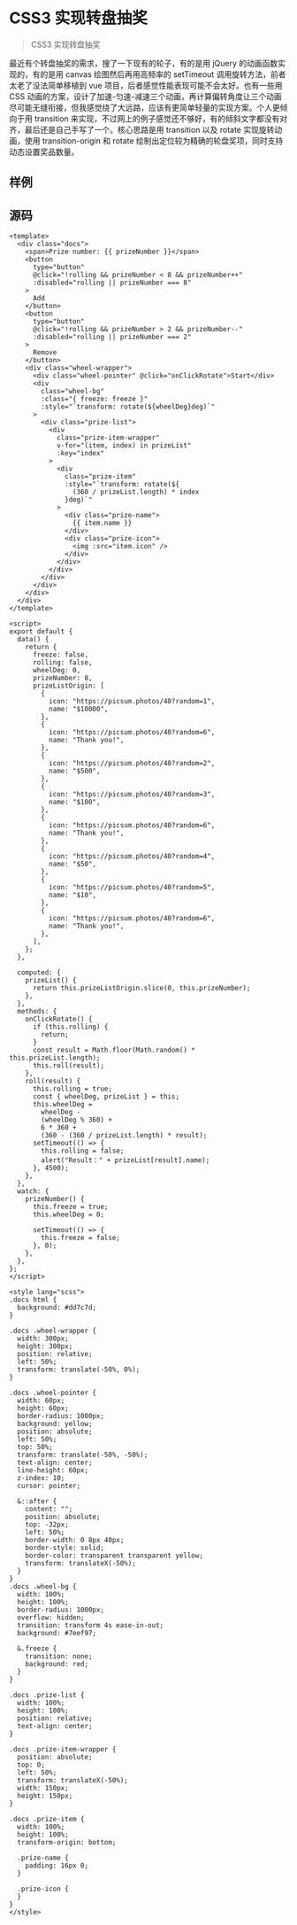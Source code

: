 # CSS3 实现转盘抽奖

> CSS3 实现转盘抽奖

最近有个转盘抽奖的需求，搜了一下现有的轮子，有的是用 jQuery 的动画函数实现的，有的是用 canvas 绘图然后再用高频率的 setTimeout 调用旋转方法，前者太老了没法简单移植到 vue 项目，后者感觉性能表现可能不会太好。也有一些用 CSS 动画的方案，设计了加速-匀速-减速三个动画，再计算偏转角度让三个动画尽可能无缝衔接，但我感觉绕了大远路，应该有更简单轻量的实现方案。个人更倾向于用 transition 来实现，不过网上的例子感觉还不够好，有的倾斜文字都没有对齐，最后还是自己手写了一个。核心思路是用 transition 以及 rotate 实现旋转动画，使用 transition-origin 和 rotate 绘制出定位较为精确的轮盘奖项，同时支持动态设置奖品数量。

## 样例

<template>
  <div class="docs">
    <span>Prize number: {{ prizeNumber }}</span>
    <button
      type="button"
      @click="!rolling && prizeNumber < 8 && prizeNumber++"
      :disabled="rolling || prizeNumber === 8"
    >
      Add
    </button>
    <button
      type="button"
      @click="!rolling && prizeNumber > 2 && prizeNumber--"
      :disabled="rolling || prizeNumber === 2"
    >
      Remove
    </button>
    <div class="wheel-wrapper">
      <div class="wheel-pointer" @click="onClickRotate">Start</div>
      <div
        class="wheel-bg"
        :class="{ freeze: freeze }"
        :style="`transform: rotate(${wheelDeg}deg)`"
      >
        <div class="prize-list">
          <div
            class="prize-item-wrapper"
            v-for="(item, index) in prizeList"
            :key="index"
          >
            <div
              class="prize-item"
              :style="`transform: rotate(${
                (360 / prizeList.length) * index
              }deg)`"
            >
              <div class="prize-name">
                {{ item.name }}
              </div>
              <div class="prize-icon">
                <img :src="item.icon" />
              </div>
            </div>
          </div>
        </div>
      </div>
    </div>
  </div>
</template>

<script>
export default {
  data() {
    return {
      freeze: false,
      rolling: false,
      wheelDeg: 0,
      prizeNumber: 8,
      prizeListOrigin: [
        {
          icon: "https://picsum.photos/40?random=1",
          name: "$10000",
        },
        {
          icon: "https://picsum.photos/40?random=6",
          name: "Thank you!",
        },
        {
          icon: "https://picsum.photos/40?random=2",
          name: "$500",
        },
        {
          icon: "https://picsum.photos/40?random=3",
          name: "$100",
        },
        {
          icon: "https://picsum.photos/40?random=6",
          name: "Thank you!",
        },
        {
          icon: "https://picsum.photos/40?random=4",
          name: "$50",
        },
        {
          icon: "https://picsum.photos/40?random=5",
          name: "$10",
        },
        {
          icon: "https://picsum.photos/40?random=6",
          name: "Thank you!",
        },
      ],
    };
  },
  computed: {

    prizeList() {
      return this.prizeListOrigin.slice(0, this.prizeNumber);
    },
  },
   mounted () {
      this.$page.lastUpdated = "2022/1/14 下午6:09:09";
  },
  methods: {
    onClickRotate() {
      if (this.rolling) {
        return;
      }
      const result = Math.floor(Math.random() * this.prizeList.length);
      this.roll(result);
    },
    roll(result) {
      this.rolling = true;
      const { wheelDeg, prizeList } = this;
      this.wheelDeg =
        wheelDeg -
        (wheelDeg % 360) +
        6 * 360 +
        (360 - (360 / prizeList.length) * result);
      setTimeout(() => {
        this.rolling = false;
        alert("Result：" + prizeList[result].name);
      }, 4500);
    },
  },
  watch: {
    prizeNumber() {
      this.freeze = true;
      this.wheelDeg = 0;

      setTimeout(() => {
        this.freeze = false;
      }, 0);
    },
  },
};
</script>

<style lang="scss">
.docs html {
  background: #dd7c7d;
}

.docs .wheel-wrapper {
  width: 300px;
  height: 300px;
  position: relative;
  left: 50%;
  transform: translate(-50%, 0%);
}

.docs .wheel-pointer {
  width: 60px;
  height: 60px;
  border-radius: 1000px;
  background: yellow;
  position: absolute;
  left: 50%;
  top: 50%;
  transform: translate(-50%, -50%);
  text-align: center;
  line-height: 60px;
  z-index: 10;
  cursor: pointer;

  &::after {
    content: "";
    position: absolute;
    top: -32px;
    left: 50%;
    border-width: 0 8px 40px;
    border-style: solid;
    border-color: transparent transparent yellow;
    transform: translateX(-50%);
  }
}
.docs .wheel-bg {
  width: 100%;
  height: 100%;
  border-radius: 1000px;
  overflow: hidden;
  transition: transform 4s ease-in-out;
  background: #7eef97;

  &.freeze {
    transition: none;
    background: red;
  }
}

.docs .prize-list {
  width: 100%;
  height: 100%;
  position: relative;
  text-align: center;
}

.docs .prize-item-wrapper {
  position: absolute;
  top: 0;
  left: 50%;
  transform: translateX(-50%);
  width: 150px;
  height: 150px;
}

.docs .prize-item {
  width: 100%;
  height: 100%;
  transform-origin: bottom;

  .prize-name {
    padding: 16px 0;
  }

  .prize-icon {
  }
}
</style>

## 源码

```vue
<template>
  <div class="docs">
    <span>Prize number: {{ prizeNumber }}</span>
    <button
      type="button"
      @click="!rolling && prizeNumber < 8 && prizeNumber++"
      :disabled="rolling || prizeNumber === 8"
    >
      Add
    </button>
    <button
      type="button"
      @click="!rolling && prizeNumber > 2 && prizeNumber--"
      :disabled="rolling || prizeNumber === 2"
    >
      Remove
    </button>
    <div class="wheel-wrapper">
      <div class="wheel-pointer" @click="onClickRotate">Start</div>
      <div
        class="wheel-bg"
        :class="{ freeze: freeze }"
        :style="`transform: rotate(${wheelDeg}deg)`"
      >
        <div class="prize-list">
          <div
            class="prize-item-wrapper"
            v-for="(item, index) in prizeList"
            :key="index"
          >
            <div
              class="prize-item"
              :style="`transform: rotate(${
                (360 / prizeList.length) * index
              }deg)`"
            >
              <div class="prize-name">
                {{ item.name }}
              </div>
              <div class="prize-icon">
                <img :src="item.icon" />
              </div>
            </div>
          </div>
        </div>
      </div>
    </div>
  </div>
</template>

<script>
export default {
  data() {
    return {
      freeze: false,
      rolling: false,
      wheelDeg: 0,
      prizeNumber: 8,
      prizeListOrigin: [
        {
          icon: "https://picsum.photos/40?random=1",
          name: "$10000",
        },
        {
          icon: "https://picsum.photos/40?random=6",
          name: "Thank you!",
        },
        {
          icon: "https://picsum.photos/40?random=2",
          name: "$500",
        },
        {
          icon: "https://picsum.photos/40?random=3",
          name: "$100",
        },
        {
          icon: "https://picsum.photos/40?random=6",
          name: "Thank you!",
        },
        {
          icon: "https://picsum.photos/40?random=4",
          name: "$50",
        },
        {
          icon: "https://picsum.photos/40?random=5",
          name: "$10",
        },
        {
          icon: "https://picsum.photos/40?random=6",
          name: "Thank you!",
        },
      ],
    };
  },

  computed: {
    prizeList() {
      return this.prizeListOrigin.slice(0, this.prizeNumber);
    },
  },
  methods: {
    onClickRotate() {
      if (this.rolling) {
        return;
      }
      const result = Math.floor(Math.random() * this.prizeList.length);
      this.roll(result);
    },
    roll(result) {
      this.rolling = true;
      const { wheelDeg, prizeList } = this;
      this.wheelDeg =
        wheelDeg -
        (wheelDeg % 360) +
        6 * 360 +
        (360 - (360 / prizeList.length) * result);
      setTimeout(() => {
        this.rolling = false;
        alert("Result：" + prizeList[result].name);
      }, 4500);
    },
  },
  watch: {
    prizeNumber() {
      this.freeze = true;
      this.wheelDeg = 0;

      setTimeout(() => {
        this.freeze = false;
      }, 0);
    },
  },
};
</script>

<style lang="scss">
.docs html {
  background: #dd7c7d;
}

.docs .wheel-wrapper {
  width: 300px;
  height: 300px;
  position: relative;
  left: 50%;
  transform: translate(-50%, 0%);
}

.docs .wheel-pointer {
  width: 60px;
  height: 60px;
  border-radius: 1000px;
  background: yellow;
  position: absolute;
  left: 50%;
  top: 50%;
  transform: translate(-50%, -50%);
  text-align: center;
  line-height: 60px;
  z-index: 10;
  cursor: pointer;

  &::after {
    content: "";
    position: absolute;
    top: -32px;
    left: 50%;
    border-width: 0 8px 40px;
    border-style: solid;
    border-color: transparent transparent yellow;
    transform: translateX(-50%);
  }
}
.docs .wheel-bg {
  width: 100%;
  height: 100%;
  border-radius: 1000px;
  overflow: hidden;
  transition: transform 4s ease-in-out;
  background: #7eef97;

  &.freeze {
    transition: none;
    background: red;
  }
}

.docs .prize-list {
  width: 100%;
  height: 100%;
  position: relative;
  text-align: center;
}

.docs .prize-item-wrapper {
  position: absolute;
  top: 0;
  left: 50%;
  transform: translateX(-50%);
  width: 150px;
  height: 150px;
}

.docs .prize-item {
  width: 100%;
  height: 100%;
  transform-origin: bottom;

  .prize-name {
    padding: 16px 0;
  }

  .prize-icon {
  }
}
</style>
```
